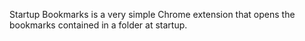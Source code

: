 Startup Bookmarks is a very simple Chrome extension that opens the bookmarks contained in a folder at startup.
